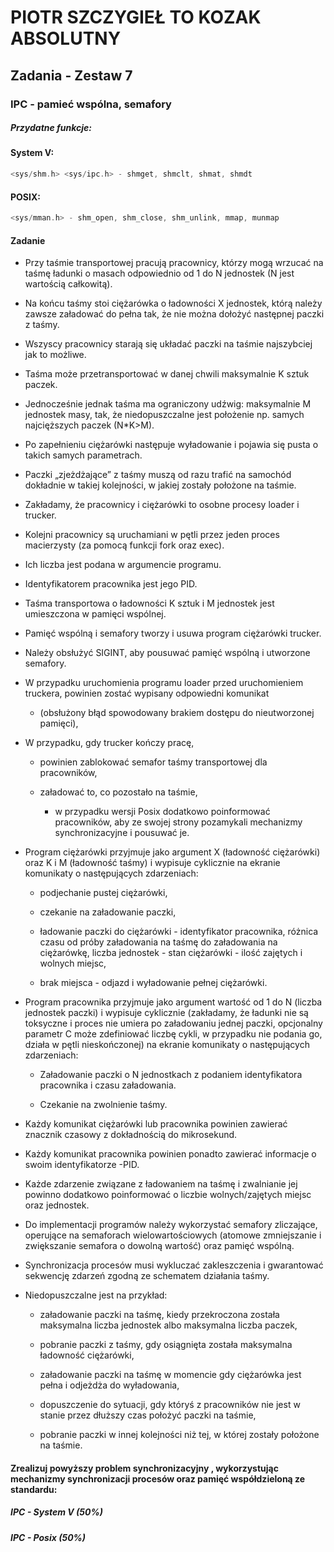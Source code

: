 # PIOTR SZCZYGIEŁ TO KOZAK ABSOLUTNY

## Zadania - Zestaw 7
### IPC - pamieć wspólna, semafory

##### Przydatne funkcje:

#### System V:
```C
<sys/shm.h> <sys/ipc.h> - shmget, shmclt, shmat, shmdt
```
#### POSIX:
```C
<sys/mman.h> - shm_open, shm_close, shm_unlink, mmap, munmap
```

#### Zadanie
- Przy taśmie transportowej pracują pracownicy, którzy mogą wrzucać na taśmę ładunki o masach odpowiednio od 1 do N jednostek 
(N jest wartością całkowitą). 

- Na końcu taśmy stoi ciężarówka o ładowności X jednostek, którą należy zawsze załadować do pełna tak, że nie można dołożyć następnej paczki z taśmy.
 
- Wszyscy pracownicy starają się układać paczki na taśmie najszybciej jak to możliwe.
 
- Taśma może przetransportować w danej chwili maksymalnie K sztuk paczek. 

- Jednocześnie jednak taśma ma ograniczony udźwig: maksymalnie M jednostek masy, 
tak, że niedopuszczalne jest położenie np. samych najcięższych paczek (N*K>M).
 
- Po zapełnieniu ciężarówki następuje wyładowanie i pojawia się pusta o takich samych parametrach.
  
- Paczki „zjeżdżające” z taśmy muszą od razu trafić na samochód dokładnie w takiej kolejności, w jakiej zostały położone na taśmie.

- Zakładamy, że pracownicy i ciężarówki to osobne procesy loader i trucker.
 
- Kolejni pracownicy są uruchamiani w pętli przez jeden proces macierzysty (za pomocą funkcji fork oraz exec). 

- Ich liczba jest podana w argumencie programu.
 
- Identyfikatorem pracownika jest jego PID. 

- Taśma transportowa o ładowności K sztuk i M jednostek jest umieszczona w pamięci wspólnej.
 
- Pamięć wspólną i semafory tworzy i usuwa program ciężarówki trucker. 

- Należy obsłużyć SIGINT, aby pousuwać pamięć wspólną i utworzone semafory.
 
- W przypadku uruchomienia programu loader przed uruchomieniem truckera,
  powinien zostać wypisany odpowiedni komunikat 
    - (obsłużony błąd spowodowany brakiem dostępu do nieutworzonej pamięci),
   
- W przypadku, gdy trucker kończy pracę, 
    - powinien zablokować semafor taśmy transportowej dla pracowników, 
    
    - załadować to, co pozostało na taśmie, 
        - w przypadku wersji Posix dodatkowo poinformować pracowników, aby ze swojej strony pozamykali mechanizmy synchronizacyjne i pousuwać je.
        

- Program ciężarówki przyjmuje jako argument X (ładowność ciężarówki) oraz K i M (ładowność taśmy) 
i wypisuje cyklicznie na ekranie komunikaty o następujących zdarzeniach:

    - podjechanie pustej ciężarówki,

    - czekanie na załadowanie paczki,

    - ładowanie paczki do ciężarówki - identyfikator pracownika, różnica czasu od próby załadowania na taśmę do załadowania na ciężarówkę, liczba jednostek - stan ciężarówki - ilość zajętych i wolnych miejsc,

    - brak miejsca - odjazd i wyładowanie pełnej ciężarówki.
    

- Program pracownika przyjmuje jako argument wartość od 1 do N (liczba jednostek paczki) 
i wypisuje cyklicznie (zakładamy, że ładunki nie są toksyczne i proces nie umiera po załadowaniu jednej paczki, 
opcjonalny parametr C może zdefiniować liczbę cykli, w przypadku nie podania go, działa w pętli nieskończonej) 
na ekranie komunikaty o następujących zdarzeniach:

    - Załadowanie paczki o N jednostkach z podaniem identyfikatora pracownika i czasu załadowania.
    
    - Czekanie na zwolnienie taśmy.
    

- Każdy komunikat ciężarówki lub pracownika powinien zawierać znacznik czasowy z dokładnością do mikrosekund.
 
- Każdy komunikat pracownika powinien ponadto zawierać informacje o swoim identyfikatorze -PID. 

- Każde zdarzenie związane z ładowaniem na taśmę i zwalnianie jej powinno dodatkowo poinformować o liczbie wolnych/zajętych miejsc oraz jednostek.

- Do implementacji programów należy wykorzystać semafory zliczające, operujące na semaforach wielowartościowych 
(atomowe zmniejszanie i zwiększanie semafora o dowolną wartość) oraz pamięć wspólną.

- Synchronizacja procesów musi wykluczać zakleszczenia i gwarantować sekwencję zdarzeń zgodną ze schematem działania taśmy.
 
- Niedopuszczalne jest na przykład:

    - załadowanie paczki na taśmę, kiedy przekroczona została maksymalna liczba jednostek albo maksymalna liczba paczek,

    - pobranie paczki z taśmy, gdy osiągnięta została maksymalna ładowność ciężarówki,
    
    - załadowanie paczki na taśmę w momencie gdy ciężarówka jest pełna i odjeżdża do wyładowania,
    
    - dopuszczenie do sytuacji, gdy któryś z pracowników nie jest w stanie przez dłuższy czas położyć paczki na taśmie,
    
    - pobranie paczki w innej kolejności niż tej, w której zostały położone na taśmie.

#### Zrealizuj powyższy problem synchronizacyjny , wykorzystując mechanizmy synchronizacji procesów oraz pamięć współdzieloną ze standardu:

##### IPC - System V (50%)
##### IPC - Posix (50%)

